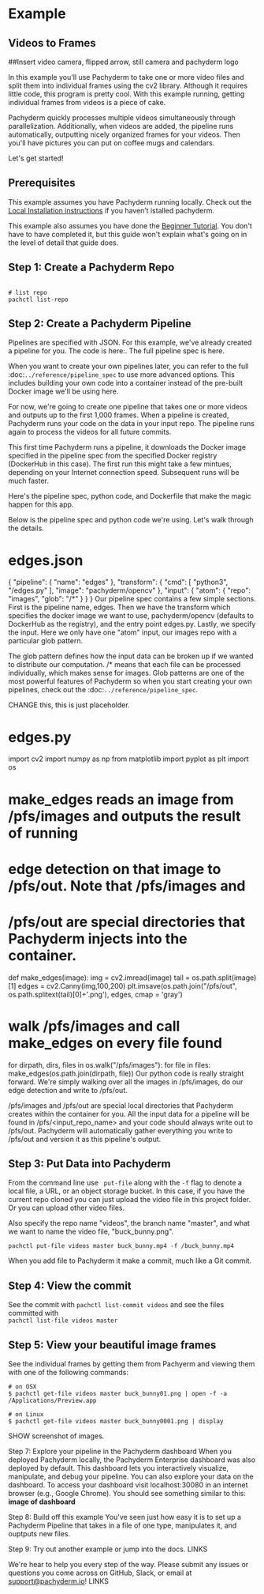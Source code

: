 # Example
## Videos to Frames

##Insert video camera, flipped arrow, still camera and pachyderm logo

In this example you'll use Pachyderm to take one or more video files and split them into individual frames using the cv2 library. Although it requires little code, this program is pretty cool. With this example running, getting individual frames from videos is a piece of cake. 

Pachyderm quickly processes multiple videos simultaneously through parallelization. Additionally, when videos are added, the pipeline runs automatically, outputting nicely organized frames for your videos. Then you'll have pictures you can put on coffee mugs and calendars.

 Let's get started!

## Prerequisites
This example assumes you have Pachyderm running locally. Check out the [Local Installation instructions](https://pachyderm.readthedocs.io/en/stable/getting_started/local_installation.html) if you haven’t istalled pachyderm. 

This example also assumes you have done the [Beginner Tutorial](https://pachyderm.readthedocs.io/en/stable/getting_started/beginner_tutorial.html). You don't have to have completed it, but this guide won't explain what's going on in the level of detail that guide does.

## Step 1: Create a Pachyderm Repo

``` pachctl create-repo videos

# list repo
pachctl list-repo
```

## Step 2: Create a Pachyderm Pipeline

Pipelines are specified with JSON. For this example, we've already created a pipeline for you. The code is here:. The full pipeline spec is here.

When you want to create your own pipelines later, you can refer to the full :doc:`../reference/pipeline_spec` to use more advanced options. This includes building your own code into a container instead of the pre-built Docker image we'll be using here.

For now, we're going to create one pipeline that takes one or more videos and outputs up to the first 1,000 frames. When a pipeline is created, Pachyderm runs your code on the data in your input repo. The pipeline runs again to process the videos for all future commits. 

This first time Pachyderm runs a pipeline, it downloads the Docker image specified in the pipeline spec from the specified Docker registry (DockerHub in this case). The first run this might take a few mintues, depending on your Internet connection speed. Subsequent runs will be much faster.

Here's the pipeline spec, python code, and Dockerfile that make the magic happen for this app.

Below is the pipeline spec and python code we're using. Let's walk through the details.

# edges.json
{
  "pipeline": {
    "name": "edges"
  },
  "transform": {
    "cmd": [ "python3", "/edges.py" ],
    "image": "pachyderm/opencv"
  },
  "input": {
    "atom": {
      "repo": "images",
      "glob": "/*"
    }
  }
}
Our pipeline spec contains a few simple sections. First is the pipeline name, edges. Then we have the transform which specifies the docker image we want to use, pachyderm/opencv (defaults to DockerHub as the registry), and the entry point edges.py. Lastly, we specify the input. Here we only have one "atom" input, our images repo with a particular glob pattern.

The glob pattern defines how the input data can be broken up if we wanted to distribute our computation. /* means that each file can be processed individually, which makes sense for images. Glob patterns are one of the most powerful features of Pachyderm so when you start creating your own pipelines, check out the :doc:`../reference/pipeline_spec`.


CHANGE this, this is just placeholder.

# edges.py
import cv2
import numpy as np
from matplotlib import pyplot as plt
import os

# make_edges reads an image from /pfs/images and outputs the result of running
# edge detection on that image to /pfs/out. Note that /pfs/images and
# /pfs/out are special directories that Pachyderm injects into the container.
def make_edges(image):
   img = cv2.imread(image)
   tail = os.path.split(image)[1]
   edges = cv2.Canny(img,100,200)
   plt.imsave(os.path.join("/pfs/out", os.path.splitext(tail)[0]+'.png'), edges, cmap = 'gray')

# walk /pfs/images and call make_edges on every file found
for dirpath, dirs, files in os.walk("/pfs/images"):
   for file in files:
       make_edges(os.path.join(dirpath, file))
Our python code is really straight forward. We're simply walking over all the images in /pfs/images, do our edge detection and write to /pfs/out.

/pfs/images and /pfs/out are special local directories that Pachyderm creates within the container for you. All the input data for a pipeline will be found in /pfs/<input_repo_name> and your code should always write out to /pfs/out. Pachyderm will automatically gather everything you write to /pfs/out and version it as this pipeline's output.



## Step 3: Put Data into Pachyderm

From the command line use ` put-file` along with the `-f` flag to denote a local file, a URL, or an object storage bucket. In this case, if you have the current repo cloned you can just upload the video file in this project folder. Or you can upload other video files.

Also specify the repo name "videos", the branch name "master", and what we want to name the video file, "buck_bunny.png".

``` pachctl put-file videos master buck_bunny.mp4 -f /buck_bunny.mp4 ```

When you add file to Pachyderm it make a commit, much like a Git commit. 

## Step 4: View the commit 
See the commit with
```pachctl list-commit videos```
and see the files committed with  
```pachctl list-file videos master```

## Step 5: View your beautiful image frames
See the individual frames by getting them from Pachyerm and viewing them with one of the following commands:
```
# on OSX
$ pachctl get-file videos master buck_bunny01.png | open -f -a /Applications/Preview.app

# on Linux
$ pachctl get-file videos master buck_bunny0001.png | display
```

SHOW screenshot of images.

Step 7: Explore your pipeline in the Pachyderm dashboard
When you deployed Pachyderm locally, the Pachyderm Enterprise dashboard was also deployed by default. This dashboard lets you interactively visualize, manipulate, and debug your pipeline. You can also explore your data on the dashboard. To access your dashboard visit localhost:30080 in an internet browser (e.g., Google Chrome). You should see something similar to this:
**image of dashboard**

Step 8: Build off this example
You've seen just how easy it is to set up a Pachyderm Pipeline that takes in a file of one type, manipulates it, and ouptputs new files. 

Step 9: Try out another example or jump into the docs. LINKS


We're hear to help you every step of the way. Please submit any issues or questions you come across on GitHub, Slack, or email at support@pachyderm.io! LINKS


